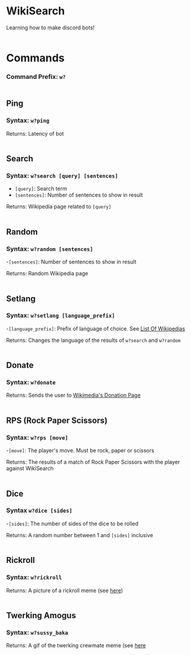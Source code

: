 # WikiSearch
Learning how to make discord bots!
<br><br>

# Commands
### Command Prefix: ```w?```<br><br>

## Ping
### Syntax: ```w?ping```

Returns: Latency of bot
<br><br>

## Search
### Syntax: ```w?search [query] [sentences]```
- ```[query]```: Search term
- ```[sentences]```: Number of sentences to show in result

Returns: Wikipedia page related to ```[query]```
<br><br>

## Random
### Syntax: ```w?random [sentences]```
-```[sentences]```: Number of sentences to show in result

Returns: Random Wikipedia page
<br><br>

## Setlang
### Syntax: ```w?setlang [language_prefix]```
-```[language_prefix]```: Prefix of language of choice. See [List Of Wikipedias](https://en.wikipedia.org/wiki/List_of_Wikipedias)

Returns: Changes the language of the results of ```w?search``` and ```w?random```
<br><br>

## Donate
### Syntax: ```w?donate```

Returns: Sends the user to [Wikimedia's Donation Page](https://donate.wikimedia.org/w/index.php?title=Special:LandingPage)
<br><br>

## RPS (Rock Paper Scissors)
### Syntax: ```w?rps [move]```
-```[move]```: The player's move. Must be rock, paper or scissors

Returns: The results of a match of Rock Paper Scissors with the player against WikiSearch
<br><br>

## Dice
### Syntax ```w?dice [sides]```
-```[sides]```: The number of sides of the dice to be rolled

Returns: A random number between 1 and ```[sides]``` inclusive
<br><br>

## Rickroll
### Syntax: ```w?rickroll```

Returns: A picture of a rickroll meme (see [here](Wikipedia%20Searcher/say_goodbye.jpg))
<br><br>

## Twerking Amogus
### Syntax: ```w?sussy_baka```

Returns: A gif of the twerking crewmate meme (see [here](Wikipedia%20Searcher/amogus.gif)
